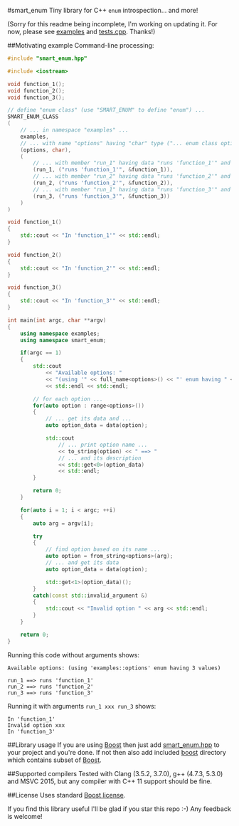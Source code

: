 #smart_enum
Tiny library for C++ `enum` introspection... and more!

(Sorry for this readme being incomplete, I'm working on updating it. For now, please see [examples](https://github.com/krabicezpapundeklu/smart_enum/tree/master/examples) and [tests.cpp](https://github.com/krabicezpapundeklu/smart_enum/blob/master/tests.cpp). Thanks!)

##Motivating example
Command-line processing:

```c++
#include "smart_enum.hpp"

#include <iostream>

void function_1();
void function_2();
void function_3();

// define "enum class" (use "SMART_ENUM" to define "enum") ...
SMART_ENUM_CLASS
(
    // ... in namespace "examples" ...
    examples,
    // ... with name "options" having "char" type ("... enum class options : char ...") ...
    (options, char),
    (
        // ... with member "run_1" having data "runs 'function_1'" and pointer to "function_1" ...
        (run_1, ("runs 'function_1'", &function_1)),
        // ... with member "run_2" having data "runs 'function_2'" and pointer to "function_2"  ...
        (run_2, ("runs 'function_2'", &function_2)),
        // ... with member "run_1" having data "runs 'function_3'" and pointer to "function_3"  ...
        (run_3, ("runs 'function_3'", &function_3))
    )
)

void function_1()
{
    std::cout << "In 'function_1'" << std::endl;
}

void function_2()
{
    std::cout << "In 'function_2'" << std::endl;
}

void function_3()
{
    std::cout << "In 'function_3'" << std::endl;
}

int main(int argc, char **argv)
{
    using namespace examples;
    using namespace smart_enum;

    if(argc == 1)
    {
        std::cout
            << "Available options: "
            << "(using '" << full_name<options>() << "' enum having " << count<options>() << " values)"
            << std::endl << std::endl;

        // for each option ...
        for(auto option : range<options>())
        {
            // ... get its data and ...
            auto option_data = data(option);

            std::cout
                // ... print option name ...
                << to_string(option) << " ==> "
                // ... and its description
                << std::get<0>(option_data)
                << std::endl;
        }

        return 0;
    }

    for(auto i = 1; i < argc; ++i)
    {
        auto arg = argv[i];

        try
        {
            // find option based on its name ...
            auto option = from_string<options>(arg);
            // ... and get its data
            auto option_data = data(option);

            std::get<1>(option_data)();
        }
        catch(const std::invalid_argument &)
        {
            std::cout << "Invalid option " << arg << std::endl;
        }
    }

    return 0;
}
```

Running this code without arguments shows:

```
Available options: (using 'examples::options' enum having 3 values)

run_1 ==> runs 'function_1'
run_2 ==> runs 'function_2'
run_3 ==> runs 'function_3'
```

Running it with arguments `run_1 xxx run_3` shows:

```
In 'function_1'
Invalid option xxx
In 'function_3'
```

##Library usage
If you are using [Boost](http://www.boost.org/) then just add [smart_enum.hpp](https://github.com/krabicezpapundeklu/smart_enum/blob/master/smart_enum.hpp) to your project and you're done.
If not then also add included [boost](https://github.com/krabicezpapundeklu/smart_enum/tree/master/boost) directory which contains subset of [Boost](http://www.boost.org/).

##Supported compilers
Tested with Clang (3.5.2, 3.7.0), g++ (4.7.3, 5.3.0) and MSVC 2015, but any compiler with C++ 11 support should be fine.

##License
Uses standard [Boost license](http://www.boost.org/LICENSE_1_0.txt).

If you find this library useful I'll be glad if you star this repo :-) Any feedback is welcome!
